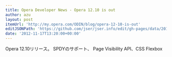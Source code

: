```yaml
---
title: Opera Developer News - Opera 12.10 is out
author: azu
layout: post
itemUrl: 'http://my.opera.com/ODIN/blog/opera-12-10-is-out'
editJSONPath: 'https://github.com/jser/jser.info/edit/gh-pages/data/2012/11/index.json'
date: '2012-11-17T13:20:00+00:00'
---
```

Opera 12.10リリース。
SPDYのサポート、 Page Visibility API、CSS Flexbox
